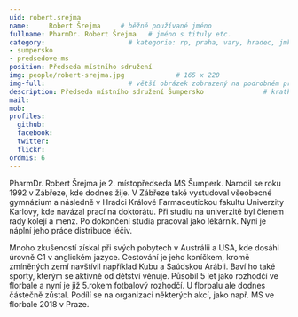 ```yaml
---
uid: robert.srejma
name:     Robert Šrejma     # běžně používané jméno
fullname: PharmDr. Robert Šrejma   # jméno s tituly etc.
category:                     # kategorie: rp, praha, vary, hradec, jmk, senat
- sumpersko
- predsedove-ms
position: Předseda místního sdružení
img: people/robert-srejma.jpg             # 165 x 220
img-full:                     # větší obrázek zobrazený na podrobném profilu
description: Předseda místního sdružení Šumpersko               # kratký popis, max 160 znaků
mail: 
mob:
profiles:
  github:
  facebook:       
  twitter:        
  flickr:
ordmis: 6
---
```

PharmDr. Robert Šrejma je 2. místopředseda MS Šumperk. Narodil se roku 1992 v Zábřeze, kde dodnes žije. V Zábřeze také vystudoval všeobecné gymnázium a následně v Hradci Králové Farmaceutickou fakultu Univerzity Karlovy, kde navázal prací na doktorátu. Při studiu na univerzitě byl členem rady kolejí a menz. Po dokončení studia pracoval jako lékárník. Nyní je náplní jeho práce distribuce léčiv.

Mnoho zkušeností získal při svých pobytech v Austrálii a USA, kde dosáhl úrovně C1 v anglickém jazyce. Cestování je jeho koníčkem, kromě zmíněných zemí navštívil například Kubu a Saúdskou Arábii. Baví ho také sporty, kterým se aktivně od dětství věnuje. Působil 5 let jako rozhodčí ve florbale a nyní je již 5.rokem fotbalový rozhodčí. U florbalu ale dodnes částečně zůstal. Podílí se na organizaci některých akcí, jako např. MS ve florbale 2018 v Praze.